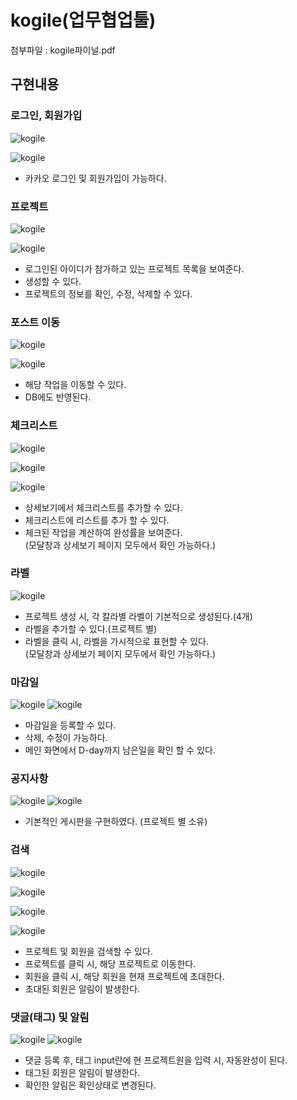 # kogile(업무협업툴)
첨부파일 : kogile파이널.pdf

## 구현내용

### 로그인, 회원가입
![kogile](./MDimages/kogile_project26.png)

![kogile](./MDimages/kogile_project27.png)
- 카카오 로그인 및 회원가입이 가능하다.

### 프로젝트
![kogile](./MDimages/kogile_project28.png)

![kogile](./MDimages/kogile_project38.png)
- 로그인된 아이디가 참가하고 있는 프로젝트 목록을 보여준다.
- 생성할 수 있다.
- 프로젝트의 정보를 확인, 수정, 삭제할 수 있다.
### 포스트 이동
![kogile](./MDimages/kogile_project29.png)

![kogile](./MDimages/kogile_project38.png)

- 해당 작업을 이동할 수 있다.
- DB에도 반영된다.

### 체크리스트
![kogile](./MDimages/kogile_project30.png)

![kogile](./MDimages/kogile_project31.png)

![kogile](./MDimages/kogile_project32.png)
- 상세보기에서 체크리스트를 추가할 수 있다.
- 체크리스트에 리스트를 추가 할 수 있다.
- 체크된 작업을 계산하여 완성률을 보여준다.   
(모달창과 상세보기 페이지 모두에서 확인 가능하다.)

### 라벨
![kogile](./MDimages/kogile_project33.png)
- 프로젝트 생성 시, 각 칼라별 라벨이 기본적으로 생성된다.(4개)
- 라벨을 추가할 수 있다.(프로젝트 별)
- 라벨을 클릭 시, 라벨을 가시적으로 표현할 수 있다.   
(모달창과 상세보기 페이지 모두에서 확인 가능하다.)

### 마감일
![kogile](./MDimages/kogile_project34.png)
![kogile](./MDimages/kogile_project35.png)
- 마감일을 등록할 수 있다.
- 삭제, 수정이 가능하다.
- 메인 화면에서 D-day까지 남은일을 확인 할 수 있다.

### 공지사항
![kogile](./MDimages/kogile_project36.png)
![kogile](./MDimages/kogile_project37.png)
- 기본적인 게시판을 구현하였다. (프로젝트 별 소유)

### 검색
![kogile](./MDimages/kogile_project39.png)

![kogile](./MDimages/kogile_project40.png)

![kogile](./MDimages/kogile_project41.png)

![kogile](./MDimages/kogile_project43.png)
- 프로젝트 및 회원을 검색할 수 있다.
- 프로젝트를 클릭 시, 해당 프로젝트로 이동한다.
- 회원을 클릭 시, 해당 회원을 현재 프로젝트에 초대한다.
- 초대된 회원은 알림이 발생한다.

### 댓글(태그) 및 알림
![kogile](./MDimages/kogile_project44.png)
![kogile](./MDimages/kogile_project45.png)
- 댓글 등록 후, 태그 input란에 현 프로젝트원을 입력 시, 자동완성이 된다.
- 태그된 회원은 알림이 발생한다.
- 확인한 알림은 확인상태로 변경된다.